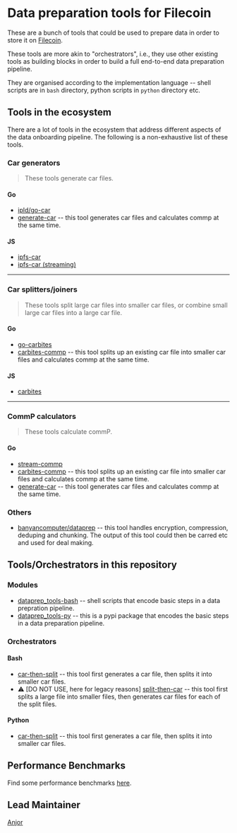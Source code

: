 # Data preparation tools for Filecoin

These are a bunch of tools that could be used to prepare data in order to store it on [Filecoin](https://filecoin.io).

These tools are more akin to "orchestrators", i.e., they use other existing tools as
building blocks in order to build a full end-to-end data preparation pipeline.

They are organised according to the implementation language -- shell scripts are in `bash` directory, python scripts in `python` directory etc.

## Tools in the ecosystem

There are a lot of tools in the ecosystem that address different aspects of the data
onboarding pipeline. The following is a non-exhaustive list of these tools.

### Car generators

> These tools generate car files.

#### Go
- [ipld/go-car](https://github.com/ipld/go-car)
- [generate-car](https://github.com/tech-greedy/generate-car) -- this tool generates car files and calculates commp at the same time.


#### JS
- [ipfs-car](https://github.com/web3-storage/ipfs-car)
- [ipfs-car (streaming)](https://github.com/web3-storage/ipfs-car2)

---

### Car splitters/joiners

> These tools split large car files into smaller car files, or combine small large car files into a large car file.

#### Go
- [go-carbites](https://github.com/alanshaw/go-carbites)
- [carbites-commp](https://github.com/anjor/go-carbites-commp) -- this tool splits up an existing car file into smaller car files and calculates commp at the same time.


#### JS
- [carbites](https://github.com/nftstorage/carbites)

---

### CommP calculators

> These tools calculate commP.

#### Go
- [stream-commp](https://github.com/filecoin-project/go-fil-commp-hashhash)
- [carbites-commp](https://github.com/anjor/go-carbites-commp) -- this tool splits up an existing car file into smaller car files and calculates commp at the same time.
- [generate-car](https://github.com/tech-greedy/generate-car) -- this tool generates car files and calculates commp at the same time.


### Others

- [banyancomputer/dataprep](https://github.com/banyancomputer/dataprep) -- this tool handles encryption, compression, deduping and chunking. The output of this tool could then be carred etc and used for deal making.

## Tools/Orchestrators in this repository

### Modules
- [dataprep_tools-bash](./modules/dataprep_tools-bash) -- shell scripts that encode basic steps in a data prepration pipeline.
- [dataprep_tools-py](./modules/dataprep_tools-py) -- this is a pypi package that encodes the basic steps in a data preparation pipeline. 

### Orchestrators

#### Bash

- [car-then-split](https://github.com/anjor/filecoin_data_prep_tools/tree/main/bash/car-then-split) -- this tool first generates a car file, then splits it into smaller car files.
- :warning: [DO NOT USE, here for legacy reasons]
  [split-then-car](https://github.com/anjor/filecoin_data_prep_tools/tree/main/bash/split-then-car) -- this tool first splits a large file into smaller files, then generates car files for each of the split files.

#### Python

- [car-then-split](https://github.com/anjor/filecoin_data_prep_tools/tree/main/python/car-then-split) -- this tool first generates a car file, then splits it into smaller car files. 



## Performance Benchmarks

Find some performance benchmarks [here](./performance).

## Lead Maintainer

[Anjor](https://github.com/anjor)
